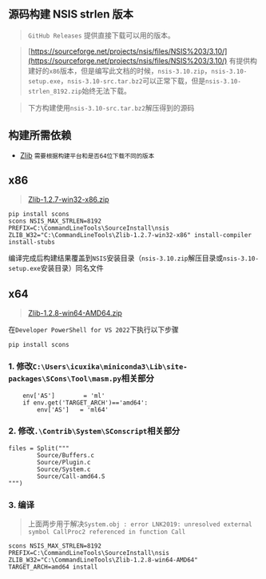 ## 源码构建 NSIS strlen 版本
> `GitHub Releases` 提供直接下载可以用的版本。

> [https://sourceforge.net/projects/nsis/files/NSIS%203/3.10/](https://sourceforge.net/projects/nsis/files/NSIS%203/3.10/) 有提供构建好的`x86`版本，但是编写此文档的时候，`nsis-3.10.zip`，`nsis-3.10-setup.exe`，`nsis-3.10-src.tar.bz2`可以正常下载，但是`nsis-3.10-strlen_8192.zip`始终无法下载。

> 下方构建使用`nsis-3.10-src.tar.bz2`解压得到的源码

## 构建所需依赖
- [Zlib](https://nsis.sourceforge.io/Zlib) `需要根据构建平台和是否64位下载不同的版本`


## x86
> [Zlib-1.2.7-win32-x86.zip](https://nsis.sourceforge.io/mediawiki/images/c/ca/Zlib-1.2.7-win32-x86.zip)
```
pip install scons
scons NSIS_MAX_STRLEN=8192 PREFIX=C:\CommandLineTools\SourceInstall\nsis ZLIB_W32="C:\CommandLineTools\Zlib-1.2.7-win32-x86" install-compiler install-stubs
```
编译完成后构建结果覆盖到`NSIS`安装目录（`nsis-3.10.zip`解压目录或`nsis-3.10-setup.exe`安装目录）同名文件

## x64
> [Zlib-1.2.8-win64-AMD64.zip](https://nsis.sourceforge.io/mediawiki/images/b/bb/Zlib-1.2.8-win64-AMD64.zip)

在`Developer PowerShell for VS 2022`下执行以下步骤

```
pip install scons
```

### 1. 修改`C:\Users\icuxika\miniconda3\Lib\site-packages\SCons\Tool\masm.py`相关部分
```
    env['AS']        = 'ml'
    if env.get('TARGET_ARCH')=='amd64':
        env['AS']   = 'ml64'
```

### 2. 修改`.\Contrib\System\SConscript`相关部分
```
files = Split("""
        Source/Buffers.c
        Source/Plugin.c
        Source/System.c
        Source/Call-amd64.S
""")
```

### 3. 编译
> 上面两步用于解决`System.obj : error LNK2019: unresolved external symbol CallProc2 referenced in function Call`
```
scons NSIS_MAX_STRLEN=8192 PREFIX=C:\CommandLineTools\SourceInstall\nsis ZLIB_W32="C:\CommandLineTools\Zlib-1.2.8-win64-AMD64" TARGET_ARCH=amd64 install
```

